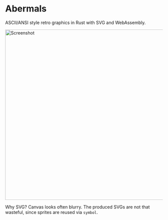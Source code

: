 # Abermals

ASCII/ANSI style retro graphics in Rust with SVG and WebAssembly.

<img width="545" alt="Screenshot" src="https://user-images.githubusercontent.com/391975/112140652-91c70900-8bd4-11eb-83bf-f1bec2399b9d.png">

Why SVG? Canvas looks often blurry.
The produced SVGs are not that wasteful, since sprites are reused via `symbol`.
